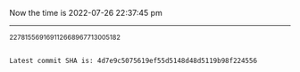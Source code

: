 Now the time is 2022-07-26 22:37:45 pm

---

<small>227815569169112668967713005182</small>

```txt

Latest commit SHA is: 4d7e9c5075619ef55d5148d48d5119b98f224556
```
